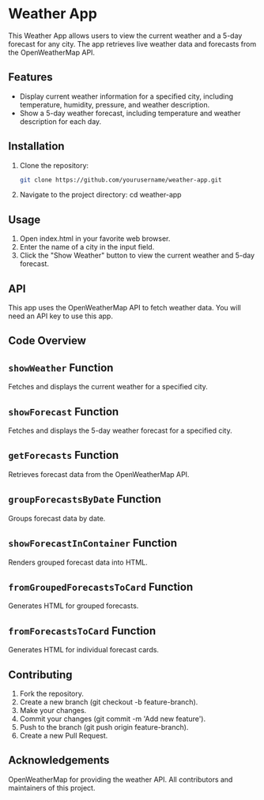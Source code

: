 # Weather App

This Weather App allows users to view the current weather and a 5-day forecast for any city. The app retrieves live weather data and forecasts from the OpenWeatherMap API.

## Features

- Display current weather information for a specified city, including temperature, humidity, pressure, and weather description.
- Show a 5-day weather forecast, including temperature and weather description for each day.

## Installation

1. Clone the repository:
   ```sh
   git clone https://github.com/yourusername/weather-app.git

2. Navigate to the project directory:
   cd weather-app

## Usage

1. Open index.html in your favorite web browser.
2. Enter the name of a city in the input field.
3. Click the "Show Weather" button to view the current weather and 5-day forecast.

## API

This app uses the OpenWeatherMap API to fetch weather data. You will need an API key to use this app.

## Code Overview

## `showWeather` Function
Fetches and displays the current weather for a specified city.

## `showForecast` Function
Fetches and displays the 5-day weather forecast for a specified city.

## `getForecasts` Function
Retrieves forecast data from the OpenWeatherMap API.

## `groupForecastsByDate` Function
Groups forecast data by date.

## `showForecastInContainer` Function
Renders grouped forecast data into HTML.

## `fromGroupedForecastsToCard` Function
Generates HTML for grouped forecasts.

## `fromForecastsToCard` Function
Generates HTML for individual forecast cards.

## Contributing

1. Fork the repository.
2. Create a new branch (git checkout -b feature-branch).
3. Make your changes.
4. Commit your changes (git commit -m 'Add new feature').
5. Push to the branch (git push origin feature-branch).
6. Create a new Pull Request.

## Acknowledgements

OpenWeatherMap for providing the weather API.
All contributors and maintainers of this project.
